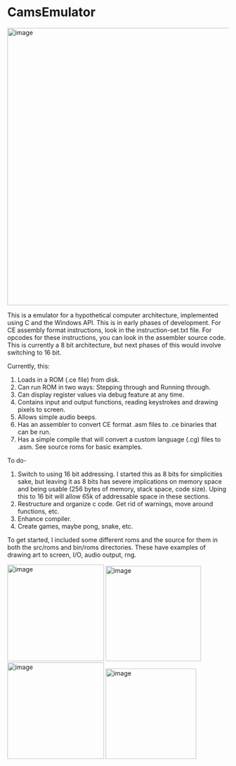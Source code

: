 # CamsEmulator

<img width="632" alt="image" src="https://github.com/camisbored/CamsEmulator/assets/81730723/69677fe4-a5a2-4aed-9b5b-ab9185a72d5f">


This is a emulator for a hypothetical computer architecture, implemented using C and the Windows API. This is in early phases of development. For CE assembly format instructions, look in the instruction-set.txt file. For opcodes for these instructions, you can look in the assembler source code. This is currently a 8 bit architecture, but next phases of this would involve switching to 16 bit.

Currently, this:
1. Loads in a ROM (.ce file) from disk.
2. Can run ROM in two ways: Stepping through and Running through.
3. Can display register values via debug feature at any time.
4. Contains input and output functions, reading keystrokes and drawing pixels to screen.
5. Allows simple audio beeps.
6. Has an assembler to convert CE format .asm files to .ce binaries that can be run.
7. Has a simple compile that will convert a custom language (.cg) files to .asm. See source roms for basic examples.

To do- 
1. Switch to using 16 bit addressing. I started this as 8 bits for simplicities sake, but leaving it as 8 bits has severe implications on memory space and being usable (256 bytes of memory, stack space, code size). Uping this to 16 bit will allow 65k of addressable space in these sections.
2. Restructure and organize c code. Get rid of warnings, move around functions, etc.
4. Enhance compiler.
5. Create games, maybe pong, snake, etc.

To get started, I included some different roms and the source for them in both the src/roms and bin/roms directories. These have examples of drawing art to screen, I/O, audio output, rng.

<img width="220" alt="image" src="https://github.com/camisbored/CamsEmulator/assets/81730723/51a11a66-9094-4585-98bd-b1f0d5c6a138">

<img width="217" alt="image" src="https://github.com/camisbored/CamsEmulator/assets/81730723/5e8f6992-cc73-4e80-8373-6f3de5c74be2">

<img width="220" alt="image" src="https://github.com/camisbored/CamsEmulator/assets/81730723/f9e1a577-a0c9-4a3a-aa25-6b42a2813d20">

<img width="206" alt="image" src="https://github.com/camisbored/CamsEmulator/assets/81730723/6e51cc36-cb80-4337-9988-41404ac32599">





